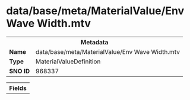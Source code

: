 <h1>data/base/meta/MaterialValue/Env Wave Width.mtv</h1><table><tr><th colspan="100%">Metadata</th></tr><tr><td><b>Name</b></td><td>data/base/meta/MaterialValue/Env Wave Width.mtv</td></tr><tr><td><b>Type</b></td><td>MaterialValueDefinition</td></tr><tr><td><b>SNO ID</b></td><td>968337</td></tr></table>

<table><tr><th colspan="100%">Fields</th></tr></table>

